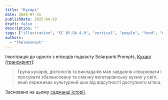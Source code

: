 ```yaml
---
title: "Кухарі"
date: 2024-07-31
publishDate: 2025-04-29
draft: false
description: ""
tags: ["illustration", "CC BY-SA 4.0", "vertical", "people", "food", "media"]
authors:
  - "thelemonaut"
---
```


Ілюстрація до одного з епізодів подкасту Solarpunk Prompts, [Кухарі](https://podcast.tomasino.org/@SolarpunkPrompts/episodes/the-chefs) [[транскрипт](https://wiki.tomasino.org/writing/Solarpunk-Prompts---The-Chefs)]:

> Група кухарів, дієтологів та викладачів має завдання створювати і просувати збалансовану та смачну вегетаріанську кухню у світі, який переживає культурний шок від відсутності доступного м'яса.

Засновано на цьому [саджанці історії](/ua/seeds/the-chefs).
